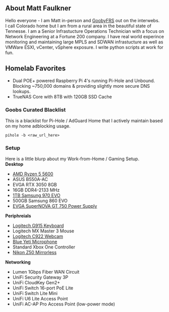 ## About Matt Faulkner
Hello everyone - I am Matt in-person and [GoobyFRS](https://linktr.ee/goobyfrs) out on the interwebs.  
I call Colorado home but I am from a rural area in the beautiful state of Tennesse. I am a Senior Infrastucture Operations Technician with a focus on Network Engineering at a Fortune 200 company. I have real world experince monitoring and maintaining large MPLS and SDWAN infrastucture as well as VMWare ESXI, vCenter, vSphere exposure. I write python scripts at work for fun. 

## Homelab Favorites
- Dual POE+ powered Raspberry Pi 4's running Pi-Hole and Unbound. Blocking ~750,000 domains & providing slightly more secure DNS lookups. 
- TrueNAS Core with 8TB with 120GB SSD Cache

### Goobs Curated Blacklist
This is a blacklist for Pi-Hole / AdGuard Home that I actively maintain based on my home adblocking usage. 
```
pihole -b <raw_url_here>
```
### Setup
Here is a little blurp about my Work-from-Home / Gaming Setup.     
**Desktop**
- [AMD Ryzen 5 5600](https://www.microcenter.com/product/647886/amd-ryzen-5-5600-vermeer-35ghz-6-core-am4-boxed-processor-wraith-stealth-cooler-included)
- ASUS B550A-AC
- EVGA RTX 3050 8GB
- 16GB DDR4-2133 MHz
- [1TB Samsung 970 EVO](https://www.microcenter.com/product/601600/samsung-970-evo-plus-ssd-1tb-m2-nvme-interface-pcie-30-x4-internal-solid-state-drive-with-v-nand-3-bit-mlc-technology-(mz-v7s1t0b-am))
- 500GB Samsung 860 EVO
- [EVGA SuperNOVA GT 750 Power Supply](https://www.microcenter.com/product/624764/evga-supernova-750-gt-750-watt-80-plus-gold-atx-fully-modular-power-supply)

**Periphreials**
- [Logitech G915 Keyboard](https://www.microcenter.com/product/610376/logitech-g-g915-lightspeed-wireless-rgb-mechanical-gaming-keyboard-gl-tactile)
- Logitech MX Master 3 Mouse
- [Logitech C922 Webcam](https://www.bestbuy.com/site/blue-microphones-pro-streamer-pack-with-blue-yeti-usb-microphone-logitech-c922-pro-hd-webcam/6373484.p?skuId=6373484)
- [Blue Yeti Microphone](https://www.bestbuy.com/site/blue-microphones-pro-streamer-pack-with-blue-yeti-usb-microphone-logitech-c922-pro-hd-webcam/6373484.p?skuId=6373484)
- Standard Xbox One Controller
- [Nikon Z50 Mirrorless](https://www.bestbuy.com/site/nikon-z50-mirrorless-camera-two-lens-kit-with-nikkor-z-dx-16-50mm-f-3-5-6-3-vr-and-nikkor-z-dx-50-250mm-f-4-5-6-3-vr-lenses-black/6385414.p?skuId=6385414)

**Networking**
- Lumen 1Gbps Fiber WAN Circuit
- UniFi Security Gateway 3P
- UniFi CloudKey Gen2+
- UniFi Switch 16-port PoE Lite
- UniFi Switch Lite Mini
- UniFi U6 Lite Access Point
- UniFi AC-AP Pro Access Point (low-power mode)
